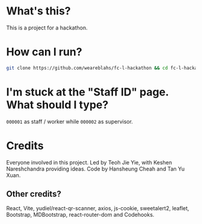 # What's this?
This is a project for a hackathon.

# How can I run?
```bash
git clone https://github.com/weareblahs/fc-l-hackathon && cd fc-l-hackathon && npm i && npm run dev && chrome http://localhost:5173
```

# I'm stuck at the "Staff ID" page. What should I type?
`000001` as staff / worker while `000002` as supervisor.

# Credits
Everyone involved in this project. Led by Teoh Jie Yie, with Keshen Nareshchandra providing ideas. Code by Hansheung Cheah and Tan Yu Xuan.

## Other credits?
React, Vite, yudiel/react-qr-scanner, axios, js-cookie, sweetalert2, leaflet, Bootstrap, MDBootstrap, react-router-dom and Codehooks.

